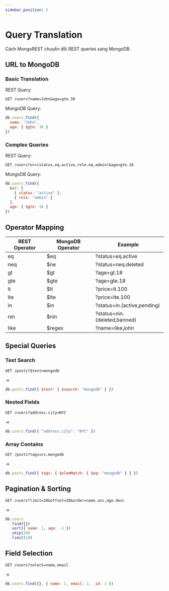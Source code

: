 ```yaml
---
sidebar_position: 2
---
```


# Query Translation

Cách MongoREST chuyển đổi REST queries sang MongoDB.

## URL to MongoDB

### Basic Translation

REST Query:
```
GET /users?name=John&age=gte.30
```

MongoDB Query:
```javascript
db.users.find({
  name: "John",
  age: { $gte: 30 }
})
```

### Complex Queries

REST Query:
```
GET /users?or=(status.eq.active,role.eq.admin)&age=gte.18
```

MongoDB Query:
```javascript
db.users.find({
  $or: [
    { status: "active" },
    { role: "admin" }
  ],
  age: { $gte: 18 }
})
```

## Operator Mapping

| REST Operator | MongoDB Operator | Example |
|--------------|------------------|---------|
| eq | $eq | ?status=eq.active |
| neq | $ne | ?status=neq.deleted |
| gt | $gt | ?age=gt.18 |
| gte | $gte | ?age=gte.18 |
| lt | $lt | ?price=lt.100 |
| lte | $lte | ?price=lte.100 |
| in | $in | ?status=in.(active,pending) |
| nin | $nin | ?status=nin.(deleted,banned) |
| like | $regex | ?name=like.*john* |

## Special Queries

### Text Search
```
GET /posts?$text=mongodb
```
→
```javascript
db.posts.find({ $text: { $search: "mongodb" } })
```

### Nested Fields
```
GET /users?address.city=NYC
```
→
```javascript
db.users.find({ "address.city": "NYC" })
```

### Array Contains
```
GET /posts?tags=cs.mongodb
```
→
```javascript
db.posts.find({ tags: { $elemMatch: { $eq: "mongodb" } } })
```

## Pagination & Sorting

```
GET /users?limit=10&offset=20&order=name.asc,age.desc
```
→
```javascript
db.users
  .find({})
  .sort({ name: 1, age: -1 })
  .skip(20)
  .limit(10)
```

## Field Selection

```
GET /users?select=name,email
```
→
```javascript
db.users.find({}, { name: 1, email: 1, _id: 1 })
```